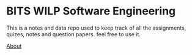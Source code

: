 # BITS WILP Software Engineering
This is a notes and data repo used to keep track of all the assignments, quizes, notes and question papers.
feel free to use it.

<a href="/about.md">About</a>